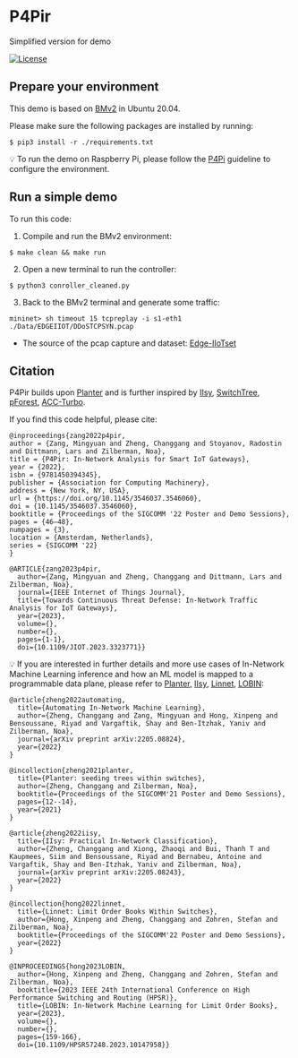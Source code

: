 # P4Pir
Simplified version for demo

[![License](https://img.shields.io/badge/License-Apache_2.0-blue.svg)](https://opensource.org/licenses/Apache-2.0)

## Prepare your environment

This demo is based on [BMv2](https://github.com/p4lang/behavioral-model) in Ubuntu 20.04.

Please make sure the following packages are installed by running: 
```
$ pip3 install -r ./requirements.txt
```
💡 To run the demo on Raspberry Pi, please follow the [P4Pi](https://github.com/p4lang/p4pi) guideline to configure the environment. 

## Run a simple demo
To run this code: 
1. Compile and run the BMv2 environment:
```
$ make clean && make run
```

2. Open a new terminal to run the controller:
```  
$ python3 conroller_cleaned.py
```
3. Back to the BMv2 terminal and generate some traffic:
```
mininet> sh timeout 15 tcpreplay -i s1-eth1 ./Data/EDGEIIOT/DDoSTCPSYN.pcap
```

* The source of the pcap capture and dataset: [Edge-IIoTset](http://ieee-dataport.org/8939)


## Citation

P4Pir builds upon [Planter](https://github.com/In-Network-Machine-Learning/Planter) and is further inspired by [IIsy](https://github.com/cucl-srg/IIsy), [SwitchTree](https://github.com/ksingh25/SwitchTree), [pForest](https://arxiv.org/abs/1909.05680), [ACC-Turbo](https://github.com/nsg-ethz/ACC-Turbo).

If you find this code helpful, please cite: 

````
@inproceedings{zang2022p4pir,
author = {Zang, Mingyuan and Zheng, Changgang and Stoyanov, Radostin and Dittmann, Lars and Zilberman, Noa},
title = {P4Pir: In-Network Analysis for Smart IoT Gateways},
year = {2022},
isbn = {9781450394345},
publisher = {Association for Computing Machinery},
address = {New York, NY, USA},
url = {https://doi.org/10.1145/3546037.3546060},
doi = {10.1145/3546037.3546060},
booktitle = {Proceedings of the SIGCOMM '22 Poster and Demo Sessions},
pages = {46–48},
numpages = {3},
location = {Amsterdam, Netherlands},
series = {SIGCOMM '22}
}

@ARTICLE{zang2023p4pir,
  author={Zang, Mingyuan and Zheng, Changgang and Dittmann, Lars and Zilberman, Noa},
  journal={IEEE Internet of Things Journal}, 
  title={Towards Continuous Threat Defense: In-Network Traffic Analysis for IoT Gateways}, 
  year={2023},
  volume={},
  number={},
  pages={1-1},
  doi={10.1109/JIOT.2023.3323771}}

````

💡 If you are interested in further details and more use cases of In-Network Machine Learning inference and how an ML model is mapped to a programmable data plane, please refer to [Planter](https://arxiv.org/abs/2205.08824), [IIsy](https://arxiv.org/abs/2205.08243), [Linnet](https://dl.acm.org/doi/abs/10.1145/3546037.3546057), [LOBIN](https://ieeexplore.ieee.org/document/10147958):

````
@article{zheng2022automating,
  title={Automating In-Network Machine Learning},
  author={Zheng, Changgang and Zang, Mingyuan and Hong, Xinpeng and Bensoussane, Riyad and Vargaftik, Shay and Ben-Itzhak, Yaniv and Zilberman, Noa},
  journal={arXiv preprint arXiv:2205.08824},
  year={2022}
}

@incollection{zheng2021planter,
  title={Planter: seeding trees within switches},
  author={Zheng, Changgang and Zilberman, Noa},
  booktitle={Proceedings of the SIGCOMM'21 Poster and Demo Sessions},
  pages={12--14},
  year={2021}
}

@article{zheng2022iisy,
  title={IIsy: Practical In-Network Classification},
  author={Zheng, Changgang and Xiong, Zhaoqi and Bui, Thanh T and Kaupmees, Siim and Bensoussane, Riyad and Bernabeu, Antoine and Vargaftik, Shay and Ben-Itzhak, Yaniv and Zilberman, Noa},
  journal={arXiv preprint arXiv:2205.08243},
  year={2022}
}

@incollection{hong2022linnet,
  title={Linnet: Limit Order Books Within Switches},
  author={Hong, Xinpeng and Zheng, Changgang and Zohren, Stefan and Zilberman, Noa},
  booktitle={Proceedings of the SIGCOMM'22 Poster and Demo Sessions},
  year={2022}
}

@INPROCEEDINGS{hong2023LOBIN,
  author={Hong, Xinpeng and Zheng, Changgang and Zohren, Stefan and Zilberman, Noa},
  booktitle={2023 IEEE 24th International Conference on High Performance Switching and Routing (HPSR)}, 
  title={LOBIN: In-Network Machine Learning for Limit Order Books}, 
  year={2023},
  volume={},
  number={},
  pages={159-166},
  doi={10.1109/HPSR57248.2023.10147958}}



````
